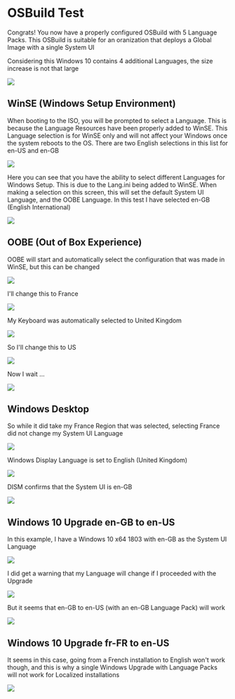 # OSBuild Test

Congrats!  You now have a properly configured OSBuild with 5 Language Packs.  This OSBuild is suitable for an oranization that deploys a Global Image with a single System UI

Considering this Windows 10 contains 4 additional Languages, the size increase is not that large

![](../../../../.gitbook/assets/image%20%28181%29.png)

## WinSE \(Windows Setup Environment\)

When booting to the ISO, you will be prompted to select a Language.  This is because the Language Resources have been properly added to WinSE.  This Language selection is for WinSE only and will not affect your Windows once the system reboots to the OS.  There are two English selections in this list for en-US and en-GB

![](../../../../.gitbook/assets/image%20%28274%29.png)

Here you can see that you have the ability to select different Languages for Windows Setup.  This is due to the Lang.ini being added to WinSE.  When making a selection on this screen, this will set the default System UI Language, and the OOBE Language.  In this test I have selected en-GB \(English International\)

![](../../../../.gitbook/assets/image%20%28271%29.png)

## OOBE \(Out of Box Experience\)

OOBE will start and automatically select the configuration that was made in WinSE, but this can be changed

![](../../../../.gitbook/assets/image%20%2866%29.png)

I'll change this to France

![](../../../../.gitbook/assets/image%20%2882%29.png)

My Keyboard was automatically selected to United Kingdom

![](../../../../.gitbook/assets/image%20%2818%29.png)

So I'll change this to US

![](../../../../.gitbook/assets/image%20%28222%29.png)

Now I wait ...

![](../../../../.gitbook/assets/image%20%28197%29.png)

## Windows Desktop

So while it did take my France Region that was selected, selecting France did not change my System UI Language

![](../../../../.gitbook/assets/image%20%28157%29.png)

Windows Display Language is set to English \(United Kingdom\)

![](../../../../.gitbook/assets/image%20%28138%29.png)

DISM confirms that the System UI is en-GB

![](../../../../.gitbook/assets/image%20%28235%29.png)

## Windows 10 Upgrade en-GB to en-US

In this example, I have a Windows 10 x64 1803 with en-GB as the System UI Language

![](../../../../.gitbook/assets/image%20%2893%29.png)

I did get a warning that my Language will change if I proceeded with the Upgrade

![](../../../../.gitbook/assets/image%20%28250%29.png)

But it seems that en-GB to en-US \(with an en-GB Language Pack\) will work

![](../../../../.gitbook/assets/image%20%2861%29.png)

## Windows 10 Upgrade fr-FR to en-US

It seems in this case, going from a French installation to English won't work though, and this is why a single Windows Upgrade with Language Packs will not work for Localized installations

![](../../../../.gitbook/assets/image%20%28333%29.png)

